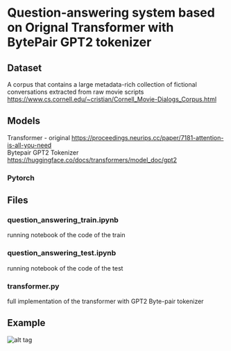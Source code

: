 # Question-answering system based on Orignal Transformer with BytePair GPT2 tokenizer

## Dataset
A corpus that contains a large metadata-rich collection of fictional conversations extracted from raw movie scripts <br>
<a> https://www.cs.cornell.edu/~cristian/Cornell_Movie-Dialogs_Corpus.html </a>

## Models
Transformer - original
<a> https://proceedings.neurips.cc/paper/7181-attention-is-all-you-need </a>
<br>
Bytepair GPT2 Tokenizer
<a> https://huggingface.co/docs/transformers/model_doc/gpt2 </a>

### Pytorch

## Files
### question_answering_train.ipynb
running notebook of the code of the train
### question_answering_test.ipynb
running notebook of the code of the test
### transformer.py
full implementation of the transformer with GPT2 Byte-pair tokenizer

## Example
![alt tag](https://github.com/orel1212/MyWorks/blob/main/Deep%20Learning/Transformers/NLP_Sequence_modeling_Original_Transformer/example.png)

